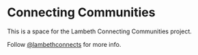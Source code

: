 # Connecting Communities

This is a space for the Lambeth Connecting Communities project.

Follow [@lambethconnects](https://twitter.com/lambethconnects) for more info.
